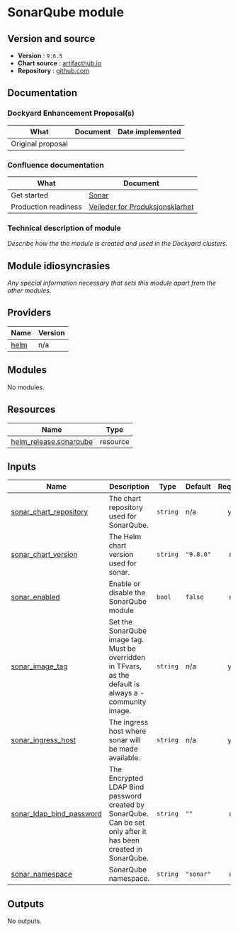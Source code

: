 # SonarQube module

## Version and source

* **Version**      : `9.6.5`
* **Chart source** : [artifacthub.io](https://artifacthub.io/packages/helm/oteemo-charts/sonarqube)
* **Repository**   : [github.com](https://github.com/Oteemo/charts)
<!-- Pinning chart source to the version used is beneficial both for quickly being forwarded to the version of the source used. -->

## Documentation

### Dockyard Enhancement Proposal(s)

| What                 | Document         | Date implemented |
| -------------------- | ---------------- | ---------------- |
| Original proposal    |  |  |

### Confluence documentation

| What               | Document         |
| ------------------ | ---------------- |
| Get started | [Sonar](https://wiki.fiskeridirektoratet.no/display/SYS/Sonar) |
| Production readiness | [Veileder for Produksjonsklarhet](https://wiki.fiskeridirektoratet.no/display/IT/Veileder+for+Produksjonsklarhet#VeilederforProduksjonsklarhet-2.3SonarsjekkavkodekvalitetiJenkinsbygg) |

### Technical description of module

*Describe how the the module is created and used in the Dockyard clusters.*

## Module idiosyncrasies

*Any special information necessary that sets this module apart from the other modules.*

<!-- BEGIN_TF_DOCS -->
## Providers

| Name | Version |
|------|---------|
| <a name="provider_helm"></a> [helm](#provider\_helm) | n/a |

## Modules

No modules.

## Resources

| Name | Type |
|------|------|
| [helm_release.sonarqube](https://registry.terraform.io/providers/hashicorp/helm/latest/docs/resources/release) | resource |

## Inputs

| Name | Description | Type | Default | Required |
|------|-------------|------|---------|:--------:|
| <a name="input_sonar_chart_repository"></a> [sonar\_chart\_repository](#input\_sonar\_chart\_repository) | The chart repository used for SonarQube. | `string` | n/a | yes |
| <a name="input_sonar_chart_version"></a> [sonar\_chart\_version](#input\_sonar\_chart\_version) | The Helm chart version used for sonar. | `string` | `"9.8.0"` | no |
| <a name="input_sonar_enabled"></a> [sonar\_enabled](#input\_sonar\_enabled) | Enable or disable the SonarQube module | `bool` | `false` | no |
| <a name="input_sonar_image_tag"></a> [sonar\_image\_tag](#input\_sonar\_image\_tag) | Set the SonarQube image tag. Must be overridden in TFvars, as the default is always a -community image. | `string` | n/a | yes |
| <a name="input_sonar_ingress_host"></a> [sonar\_ingress\_host](#input\_sonar\_ingress\_host) | The ingress host where sonar will be made available. | `string` | n/a | yes |
| <a name="input_sonar_ldap_bind_password"></a> [sonar\_ldap\_bind\_password](#input\_sonar\_ldap\_bind\_password) | The Encrypted LDAP Bind password created by SonarQube. Can be set only after it has been created in SonarQube. | `string` | `""` | no |
| <a name="input_sonar_namespace"></a> [sonar\_namespace](#input\_sonar\_namespace) | SonarQube namespace. | `string` | `"sonar"` | no |

## Outputs

No outputs.
<!-- END_TF_DOCS -->